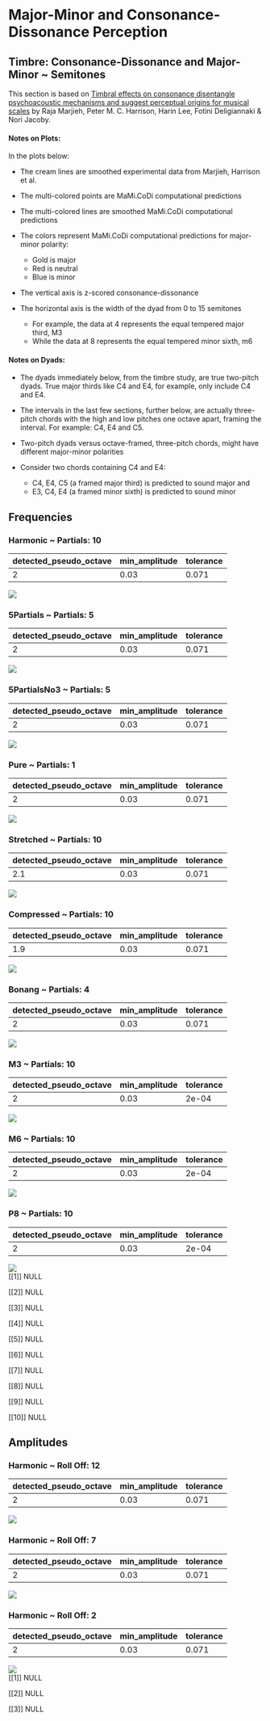 Major-Minor and Consonance-Dissonance Perception
================

## Timbre: Consonance-Dissonance and Major-Minor ~ Semitones

This section is based on [Timbral effects on consonance disentangle
psychoacoustic mechanisms and suggest perceptual origins for musical
scales](https://www.nature.com/articles/s41467-024-45812-z) by Raja
Marjieh, Peter M. C. Harrison, Harin Lee, Fotini Deligiannaki & Nori
Jacoby.

#### Notes on Plots:

In the plots below:

- The cream lines are smoothed experimental data from Marjieh, Harrison
  et al.

- The multi-colored points are MaMi.CoDi computational predictions

- The multi-colored lines are smoothed MaMi.CoDi computational
  predictions

- The colors represent MaMi.CoDi computational predictions for
  major-minor polarity:

  - Gold is major
  - Red is neutral
  - Blue is minor

- The vertical axis is z-scored consonance-dissonance

- The horizontal axis is the width of the dyad from 0 to 15 semitones

  - For example, the data at 4 represents the equal tempered major
    third, M3
  - While the data at 8 represents the equal tempered minor sixth, m6

#### Notes on Dyads:

- The dyads immediately below, from the timbre study, are true two-pitch
  dyads. True major thirds like C4 and E4, for example, only include C4
  and E4.

- The intervals in the last few sections, further below, are actually
  three-pitch chords with the high and low pitches one octave apart,
  framing the interval. For example: C4, E4 and C5.

- Two-pitch dyads versus octave-framed, three-pitch chords, might have
  different major-minor polarities

- Consider two chords containing C4 and E4:

  - C4, E4, C5 (a framed major third) is predicted to sound major and
  - E3, C4, E4 (a framed minor sixth) is predicted to sound minor

## Frequencies

### Harmonic ~ Partials: 10

| detected_pseudo_octave | min_amplitude | tolerance |
|:-----------------------|:--------------|:----------|
| 2                      | 0.03          | 0.071     |

![](man/figures/README-unnamed-chunk-4-1.png)<!-- -->

### 5Partials ~ Partials: 5

| detected_pseudo_octave | min_amplitude | tolerance |
|:-----------------------|:--------------|:----------|
| 2                      | 0.03          | 0.071     |

![](man/figures/README-unnamed-chunk-4-2.png)<!-- -->

### 5PartialsNo3 ~ Partials: 5

| detected_pseudo_octave | min_amplitude | tolerance |
|:-----------------------|:--------------|:----------|
| 2                      | 0.03          | 0.071     |

![](man/figures/README-unnamed-chunk-4-3.png)<!-- -->

### Pure ~ Partials: 1

| detected_pseudo_octave | min_amplitude | tolerance |
|:-----------------------|:--------------|:----------|
| 2                      | 0.03          | 0.071     |

![](man/figures/README-unnamed-chunk-4-4.png)<!-- -->

### Stretched ~ Partials: 10

| detected_pseudo_octave | min_amplitude | tolerance |
|:-----------------------|:--------------|:----------|
| 2.1                    | 0.03          | 0.071     |

![](man/figures/README-unnamed-chunk-4-5.png)<!-- -->

### Compressed ~ Partials: 10

| detected_pseudo_octave | min_amplitude | tolerance |
|:-----------------------|:--------------|:----------|
| 1.9                    | 0.03          | 0.071     |

![](man/figures/README-unnamed-chunk-4-6.png)<!-- -->

### Bonang ~ Partials: 4

| detected_pseudo_octave | min_amplitude | tolerance |
|:-----------------------|:--------------|:----------|
| 2                      | 0.03          | 0.071     |

![](man/figures/README-unnamed-chunk-4-7.png)<!-- -->

### M3 ~ Partials: 10

| detected_pseudo_octave | min_amplitude | tolerance |
|:-----------------------|:--------------|:----------|
| 2                      | 0.03          | 2e-04     |

![](man/figures/README-unnamed-chunk-4-8.png)<!-- -->

### M6 ~ Partials: 10

| detected_pseudo_octave | min_amplitude | tolerance |
|:-----------------------|:--------------|:----------|
| 2                      | 0.03          | 2e-04     |

![](man/figures/README-unnamed-chunk-4-9.png)<!-- -->

### P8 ~ Partials: 10

| detected_pseudo_octave | min_amplitude | tolerance |
|:-----------------------|:--------------|:----------|
| 2                      | 0.03          | 2e-04     |

![](man/figures/README-unnamed-chunk-4-10.png)<!-- -->  
\[\[1\]\] NULL

\[\[2\]\] NULL

\[\[3\]\] NULL

\[\[4\]\] NULL

\[\[5\]\] NULL

\[\[6\]\] NULL

\[\[7\]\] NULL

\[\[8\]\] NULL

\[\[9\]\] NULL

\[\[10\]\] NULL

## Amplitudes

### Harmonic ~ Roll Off: 12

| detected_pseudo_octave | min_amplitude | tolerance |
|:-----------------------|:--------------|:----------|
| 2                      | 0.03          | 0.071     |

![](man/figures/README-unnamed-chunk-8-1.png)<!-- -->

### Harmonic ~ Roll Off: 7

| detected_pseudo_octave | min_amplitude | tolerance |
|:-----------------------|:--------------|:----------|
| 2                      | 0.03          | 0.071     |

![](man/figures/README-unnamed-chunk-8-2.png)<!-- -->

### Harmonic ~ Roll Off: 2

| detected_pseudo_octave | min_amplitude | tolerance |
|:-----------------------|:--------------|:----------|
| 2                      | 0.03          | 0.071     |

![](man/figures/README-unnamed-chunk-8-3.png)<!-- -->  
\[\[1\]\] NULL

\[\[2\]\] NULL

\[\[3\]\] NULL
